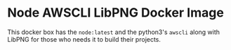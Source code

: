 # Node AWSCLI LibPNG Docker Image

This docker box has the `node:latest` and the python3's `awscli` along with LibPNG for those who needs it to build their projects.

